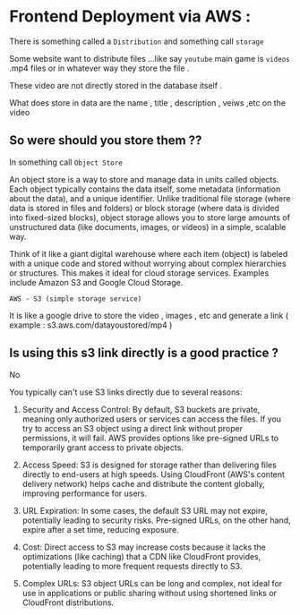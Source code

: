 # Frontend Deployment via AWS : 

There is something called a ``Distribution`` and something call ``storage`` 

Some website want to distribute files ...like say ``youtube`` main game is ``videos`` .mp4 files or in whatever way they store the file . 

These video are not directly stored in the database itself . 

What does store in data are the name , title , description , veiws ,etc on the video 

## So were should you store them ?? 

In something call ``Object Store`` 

An object store is a way to store and manage data in units called objects. Each object typically contains the data itself, some metadata (information about the data), and a unique identifier. Unlike traditional file storage (where data is stored in files and folders) or block storage (where data is divided into fixed-sized blocks), object storage allows you to store large amounts of unstructured data (like documents, images, or videos) in a simple, scalable way.

Think of it like a giant digital warehouse where each item (object) is labeled with a unique code and stored without worrying about complex hierarchies or structures. This makes it ideal for cloud storage services. Examples include Amazon S3 and Google Cloud Storage.

``AWS - S3 (simple storage service)``

It is like a google drive to store the video , images , etc and generate a link ( example : s3.aws.com/datayoustored/mp4 ) 

## Is using this s3 link directly is a good practice ?

No 

You typically can't use S3 links directly due to several reasons:

1. Security and Access Control: By default, S3 buckets are private, meaning only authorized users or services can access the files. If you try to access an S3 object using a direct link without proper permissions, it will fail. AWS provides options like pre-signed URLs to temporarily grant access to private objects.

2. Access Speed: S3 is designed for storage rather than delivering files directly to end-users at high speeds. Using CloudFront (AWS's content delivery network) helps cache and distribute the content globally, improving performance for users.

3. URL Expiration: In some cases, the default S3 URL may not expire, potentially leading to security risks. Pre-signed URLs, on the other hand, expire after a set time, reducing exposure.

4. Cost: Direct access to S3 may increase costs because it lacks the optimizations (like caching) that a CDN like CloudFront provides, potentially leading to more frequent requests directly to S3.

5. Complex URLs: S3 object URLs can be long and complex, not ideal for use in applications or public sharing without using shortened links or CloudFront distributions.